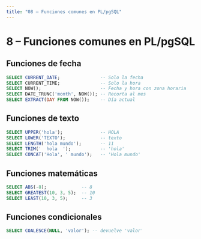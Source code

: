 ```yaml
---
title: "08 – Funciones comunes en PL/pgSQL"
---
```


# 8 – Funciones comunes en PL/pgSQL
## Funciones de fecha
```sql
SELECT CURRENT_DATE;               -- Solo la fecha
SELECT CURRENT_TIME;               -- Solo la hora
SELECT NOW();                      -- Fecha y hora con zona horaria
SELECT DATE_TRUNC('month', NOW()); -- Recorta al mes
SELECT EXTRACT(DAY FROM NOW());    -- Día actual
```

## Funciones de texto
```sql
SELECT UPPER('hola');              -- HOLA
SELECT LOWER('TEXTO');             -- texto
SELECT LENGTH('hola mundo');       -- 11
SELECT TRIM('  hola  ');           -- 'hola'
SELECT CONCAT('Hola', ' mundo');   -- 'Hola mundo'
```

## Funciones matemáticas
```sql
SELECT ABS(-8);             -- 8
SELECT GREATEST(10, 3, 5);  -- 10
SELECT LEAST(10, 3, 5);     -- 3
```

## Funciones condicionales
```sql
SELECT COALESCE(NULL, 'valor'); -- devuelve 'valor'
```
